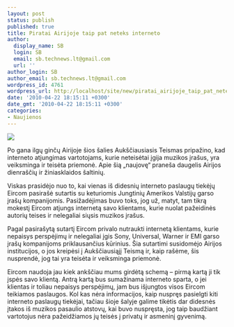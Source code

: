 ```yaml
---
layout: post
status: publish
published: true
title: Piratai Airijoje taip pat neteks interneto
author:
  display_name: SB
  login: SB
  email: sb.technews.lt@gmail.com
  url: ''
author_login: SB
author_email: sb.technews.lt@gmail.com
wordpress_id: 4761
wordpress_url: http://localhost/site/new/piratai_airijoje_taip_pat_neteks_interneto/
date: '2010-04-22 18:15:11 +0300'
date_gmt: '2010-04-22 18:15:11 +0300'
categories:
- Naujienos
---
```

<div class="imgright"><img src="http://t2.gstatic.com/images?q=tbn:Jzk-pOi68FoAfM:http://blogs.sun.com/theplanetarium/resource/Blu-raydisc.jpg"  /></div>
<p>Po gana ilgų ginčų Airijoje šios šalies Aukščiausiasis Teismas pripažino, kad interneto atjungimas vartotojams, kurie neteisėtai įgija muzikos įrašus, yra veiksminga ir teisėta priemonė. Apie šią „naujovę“ praneša daugelis Airijos dienraščių ir žiniasklaidos šaltinių.</p>
<p>Viskas prasidėjo nuo to, kai vienas iš didesnių interneto paslaugų tiekėjų Eircom pasirašė sutartis su keturiomis Jungtinių Amerikos Valstijų garso įrašų kompanijomis. Pasižadėjimas buvo toks, jog už, matyt, tam tikrą mokestį Eircom atjungs internetą savo klientams, kurie nuolat pažeidinės autorių teises ir nelegaliai siųsis muzikos įrašus.</p>
<p>Pagal pasirašytą sutartį Eircom privalo nutraukti internetą klientams, kurie nepaisys perspėjimų ir nelegaliai įgis Sony, Universal, Warner ir EMI garso įrašų kompanijoms priklausančius kūrinius. Šia sutartimi susidomėjo Airijos institucijos, o jos kreipėsi į Aukščiausiąjį Teismą ir, kaip rašėme, šis nusprendė, jog tai yra teisėta ir veiksminga priemonė.</p>
<p>Eircom naudoja jau kiek ankščiau mums girdėtą schemą – pirmą kartą ji tik įspės savo klientą. Antrą kartą bus sumažinama interneto sparta, o jei klientas ir toliau nepaisys perspėjimų, jam bus išjungtos visos Eircom teikiamos paslaugos. Kol kas nėra informacijos, kaip nuspręs pasielgti kiti interneto paslaugų tiekėjai, tačiau šioje šalyje galime tikėtis dar didesnės įtakos iš muzikos pasaulio atstovų, kai buvo nuspręsta, jog taip baudžiant vartotojus nėra pažeidžiamos jų teisės į privatų ir asmeninį gyvenimą.<br /></p>
